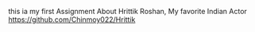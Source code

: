 this ia my first Assignment About Hrittik Roshan, My favorite Indian Actor
https://github.com/Chinmoy022/Hrittik
